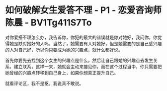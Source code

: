 # 如何破解女生爱答不理 - P1 - 恋爱咨询师陈晨 - BV1Tg411S7To

对你爱搭不理怎么办，我告诉你，你犯的最大的错误就是你对她好，我问你，你觉得她是缺对她好的人吗，当然了，她需要有人对她好，但是她需要的是自己感兴趣的人对自己好，所以你只要成为她的兴趣点，就什么都好说。

首先你要先去找到这个女生的兴趣点是什么，然后让自己跟她的兴趣点去发生关系，建立联系，这样一来，她就会主动来接见你，而在这个过程当中，你只需要把她曾经的兴趣点转移到自己身上，如果你想真正提升自己。

就看评论区，我不是抠，我说真不敢说。